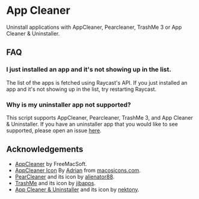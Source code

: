 # App Cleaner

Uninstall applications with AppCleaner, Pearcleaner, TrashMe 3 or App Cleaner & Uninstaller.

## FAQ
### I just installed an app and it's not showing up in the list.
The list of the apps is fetched using Raycast's API.
If you just installed an app and it's not showing up in the list, try restarting Raycast.


### Why is my uninstaller app not supported?
This script supports AppCleaner, Pearcleaner, TrashMe 3, and App Cleaner & Uninstaller. If you have an uninstaller app that you would like to see supported, please open an issue [here](https://github.com/tborychowski/raycast-appcleaner/issues).



## Acknowledgements
- [AppCleaner](https://freemacsoft.net/appcleaner/) by FreeMacSoft.
- [AppCleaner Icon](https://macosicons.com/#/?icon=3LGU5jXIsN) By [Adrian](https://macosicons.com/#/u/adrian) from [macosicons.com](https://macosicons.com).
- [PearCleaner](https://github.com/alienator88/Pearcleaner) and its icon by [alienator88](https://github.com/alienator88).
- [TrashMe](https://www.jibapps.com/apps/trashme3/) and its icon by [jibapps](https://www.jibapps.com).
- [App Cleaner & Uninstaller](https://app-cleaner.com/) and its icon by [nektony](https://nektony.com/).
